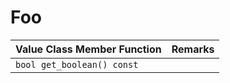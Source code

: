# Foo


| Value Class Member Function | Remarks |
|-----------------------------|---------|
| `bool get_boolean() const` |          |
